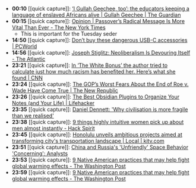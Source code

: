 - **00:10** [[quick capture]]:  [‘I Gullah Geechee, too’: the educators keeping a language of enslaved Africans alive | Gullah Geechee | The Guardian](https://www.theguardian.com/news/2024/apr/20/preserving-gullah-geechee-language)
- **00:15** [[quick capture]]:  [Opinion | Passover’s Radical Message Is More Vital Than Ever - The New York Times](https://www.nytimes.com/2024/04/21/opinion/passover-empathy-bible-suffering.html)
	- This is important for the Tuesday seder
- **14:50** [[quick capture]]:  [Don’t buy these dangerous USB-C accessories | PCWorld](https://www.pcworld.com/article/2307079/dont-buy-these-dangerous-usb-c-accessories.html)
- **14:56** [[quick capture]]:  [Joseph Stiglitz: Neoliberalism Is Devouring Itself - The Atlantic](https://www.theatlantic.com/ideas/archive/2024/04/neoliberalism-freedom-markets-hayek/678124/)
- **23:21** [[quick capture]]:  [In ‘The White Bonus’ the author tried to calculate just how much racism has benefited her. Here’s what she found | CNN](https://www.cnn.com/2024/04/22/us/the-white-bonus-book-tracie-mcmillan-cec/index.html)
- **23:24** [[quick capture]]:  [The GOP’s Worst Fears About the End of Roe v. Wade Have Come True | The New Republic](https://newrepublic.com/article/180812/gops-worst-fears-end-roe-v-wade-come-true)
- **23:26** [[quick capture]]:  [The Best Obsidian Plugins to Organize Your Notes (and Your Life) | Lifehacker](https://lifehacker.com/tech/best-obsidian-plugins)
- **23:35** [[quick capture]]:  [Daniel Dennett: 'Why civilisation is more fragile than we realised'](https://www.bbc.com/future/article/20240422-philosopher-daniel-dennett-artificial-intelligence-consciousness-counterfeit-people)
- **23:38** [[quick capture]]:  [9 things highly intuitive women pick up about men almost instantly - Hack Spirit](https://hackspirit.com/things-highly-intuitive-women-pick-up-about-men-almost-instantly/)
- **23:45** [[quick capture]]:  [Honolulu unveils ambitious projects aimed at transforming city's transportation landscape | Local | kitv.com](https://www.kitv.com/news/local/honolulu-unveils-ambitious-projects-aimed-at-transforming-citys-transportation-landscape/article_e743b518-00fc-11ef-8e19-83a267fae42a.html)
- **23:51** [[quick capture]]:  [China and Russia's 'Unfriendly' Space Behavior 'Concerning': Analysts](https://www.businessinsider.com/china-and-russias-unfriendly-space-behavior-concerning-analysts-2024-4)
- **23:53** [[quick capture]]:  [9 Native American practices that may help fight global warming effects - The Washington Post](https://www.washingtonpost.com/climate-environment/2024/04/22/native-american-practices-combat-climate-change/)
- **23:59** [[quick capture]]:  [9 Native American practices that may help fight global warming effects - The Washington Post](https://www.washingtonpost.com/climate-environment/2024/04/22/native-american-practices-combat-climate-change/)